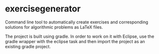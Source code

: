 # exercisegenerator

Command line tool to automatically create exercises and corresponding solutions for algorithmic problems as LaTeX files.

The project is built using gradle. In order to work on it with Eclipse, use the gradle wrapper with the eclipse task and then import the project as an existing gradle project.
